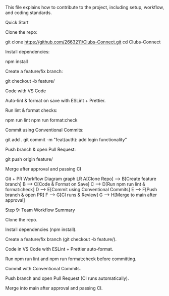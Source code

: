 This file explains how to contribute to the project, including setup, workflow, and coding standards.

Quick Start

Clone the repo:

git clone https://github.com/2663211/Clubs-Connect.git
cd Clubs-Connect

Install dependencies:

npm install

Create a feature/fix branch:

git checkout -b feature/<your-feature-name>

Code with VS Code

Auto-lint & format on save with ESLint + Prettier.

Run lint & format checks:

npm run lint
npm run format:check

Commit using Conventional Commits:

git add .
git commit -m "feat(auth): add login functionality"

Push branch & open Pull Request:

git push origin feature/<your-feature-name>

Merge after approval and passing CI

Git + PR Workflow Diagram
graph LR
A[Clone Repo] --> B[Create feature branch]
B --> C[Code & Format on Save]
C --> D[Run npm run lint & format:check]
D --> E[Commit using Conventional Commits]
E --> F[Push branch & open PR]
F --> G[CI runs & Review]
G --> H[Merge to main after approval]

Step 9: Team Workflow Summary

Clone the repo.

Install dependencies (npm install).

Create a feature/fix branch (git checkout -b feature/<name>).

Code in VS Code with ESLint + Prettier auto-format.

Run npm run lint and npm run format:check before committing.

Commit with Conventional Commits.

Push branch and open Pull Request (CI runs automatically).

Merge into main after approval and passing CI.
